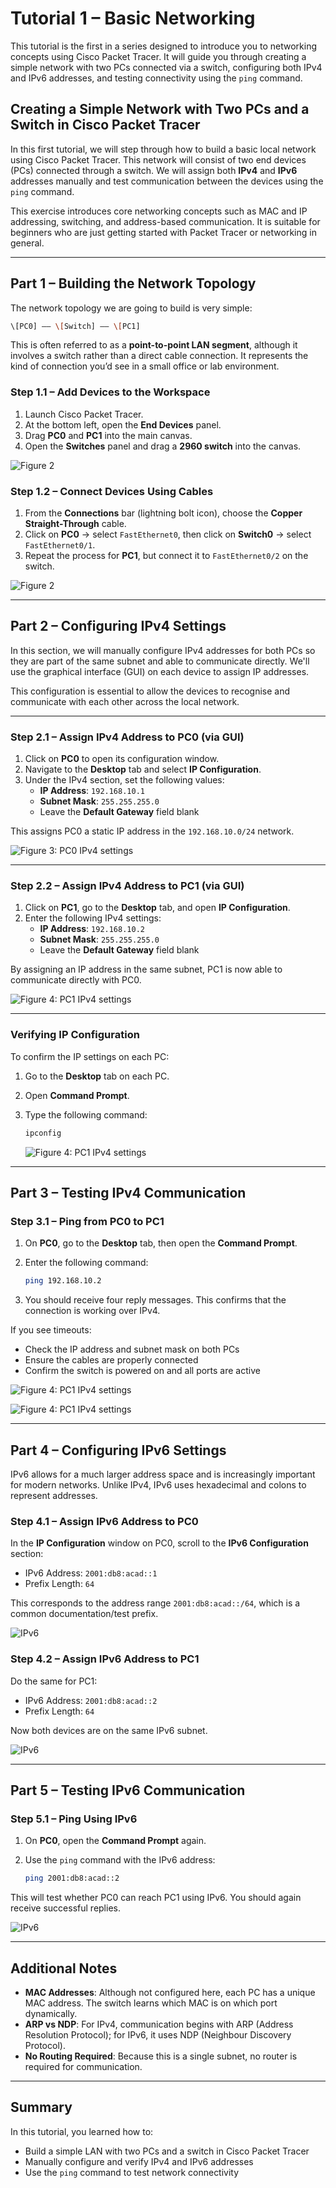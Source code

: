 # Tutorial 1 – Basic Networking  

This tutorial is the first in a series designed to introduce you to networking concepts using Cisco Packet Tracer. It will guide you through creating a simple network with two PCs connected via a switch, configuring both IPv4 and IPv6 addresses, and testing connectivity using the `ping` command.

## Creating a Simple Network with Two PCs and a Switch in Cisco Packet Tracer

In this first tutorial, we will step through how to build a basic local network using Cisco Packet Tracer. This network will consist of two end devices (PCs) connected through a switch. We will assign both **IPv4** and **IPv6** addresses manually and test communication between the devices using the `ping` command.

This exercise introduces core networking concepts such as MAC and IP addressing, switching, and address-based communication. It is suitable for beginners who are just getting started with Packet Tracer or networking in general.

---

## Part 1 – Building the Network Topology

The network topology we are going to build is very simple:

```bash
\[PC0] —— \[Switch] —— \[PC1]
```

This is often referred to as a **point-to-point LAN segment**, although it involves a switch rather than a direct cable connection. It represents the kind of connection you’d see in a small office or lab environment.

### Step 1.1 – Add Devices to the Workspace

1. Launch Cisco Packet Tracer.
2. At the bottom left, open the **End Devices** panel.
3. Drag **PC0** and **PC1** into the main canvas.
4. Open the **Switches** panel and drag a **2960 switch** into the canvas.

![Figure 2](../../img/cisco-tutorials/tutorial-1/fig1.png)

### Step 1.2 – Connect Devices Using Cables

1. From the **Connections** bar (lightning bolt icon), choose the **Copper Straight-Through** cable.
2. Click on **PC0** → select `FastEthernet0`, then click on **Switch0** → select `FastEthernet0/1`.
3. Repeat the process for **PC1**, but connect it to `FastEthernet0/2` on the switch.

![Figure 2](../../img/cisco-tutorials/tutorial-1/fig2.png)

---

## Part 2 – Configuring IPv4 Settings

In this section, we will manually configure IPv4 addresses for both PCs so they are part of the same subnet and able to communicate directly. We'll use the graphical interface (GUI) on each device to assign IP addresses.

This configuration is essential to allow the devices to recognise and communicate with each other across the local network.

---

### Step 2.1 – Assign IPv4 Address to PC0 (via GUI)

1. Click on **PC0** to open its configuration window.
2. Navigate to the **Desktop** tab and select **IP Configuration**.
3. Under the IPv4 section, set the following values:
   - **IP Address**: `192.168.10.1`
   - **Subnet Mask**: `255.255.255.0`
   - Leave the **Default Gateway** field blank

This assigns PC0 a static IP address in the `192.168.10.0/24` network.

![Figure 3: PC0 IPv4 settings](../../img/cisco-tutorials/tutorial-1/fig3.png)

---

### Step 2.2 – Assign IPv4 Address to PC1 (via GUI)

1. Click on **PC1**, go to the **Desktop** tab, and open **IP Configuration**.
2. Enter the following IPv4 settings:
   - **IP Address**: `192.168.10.2`
   - **Subnet Mask**: `255.255.255.0`
   - Leave the **Default Gateway** field blank

By assigning an IP address in the same subnet, PC1 is now able to communicate directly with PC0.

![Figure 4: PC1 IPv4 settings](../../img/cisco-tutorials/tutorial-1/fig4.png)

---

### Verifying IP Configuration

To confirm the IP settings on each PC:

1. Go to the **Desktop** tab on each PC.
2. Open **Command Prompt**.
3. Type the following command:

   ```bash
   ipconfig
    ```

    ![Figure 4: PC1 IPv4 settings](../../img/cisco-tutorials/tutorial-1/fig5.png)

---

## Part 3 – Testing IPv4 Communication

### Step 3.1 – Ping from PC0 to PC1

1. On **PC0**, go to the **Desktop** tab, then open the **Command Prompt**.
2. Enter the following command:

    ```bash
    ping 192.168.10.2
    ```

3. You should receive four reply messages. This confirms that the connection is working over IPv4.

If you see timeouts:

- Check the IP address and subnet mask on both PCs
- Ensure the cables are properly connected
- Confirm the switch is powered on and all ports are active

![Figure 4: PC1 IPv4 settings](../../img/cisco-tutorials/tutorial-1/fig6.png)

![Figure 4: PC1 IPv4 settings](../../img/cisco-tutorials/tutorial-1/fig7.png)

---

## Part 4 – Configuring IPv6 Settings

IPv6 allows for a much larger address space and is increasingly important for modern networks. Unlike IPv4, IPv6 uses hexadecimal and colons to represent addresses.

### Step 4.1 – Assign IPv6 Address to PC0

In the **IP Configuration** window on PC0, scroll to the **IPv6 Configuration** section:

- IPv6 Address: `2001:db8:acad::1`
- Prefix Length: `64`

This corresponds to the address range `2001:db8:acad::/64`, which is a common documentation/test prefix.

![IPv6](../../img/cisco-tutorials/tutorial-1/fig8.png)

### Step 4.2 – Assign IPv6 Address to PC1

Do the same for PC1:

- IPv6 Address: `2001:db8:acad::2`
- Prefix Length: `64`

Now both devices are on the same IPv6 subnet.

![IPv6](../../img/cisco-tutorials/tutorial-1/fig9.png)

---

## Part 5 – Testing IPv6 Communication

### Step 5.1 – Ping Using IPv6

1. On **PC0**, open the **Command Prompt** again.
2. Use the `ping` command with the IPv6 address:

   ```bash
   ping 2001:db8:acad::2
   ```

This will test whether PC0 can reach PC1 using IPv6. You should again receive successful replies.

![IPv6](../../img/cisco-tutorials/tutorial-1/fig10.png)

---

## Additional Notes

- **MAC Addresses**: Although not configured here, each PC has a unique MAC address. The switch learns which MAC is on which port dynamically.
- **ARP vs NDP**: For IPv4, communication begins with ARP (Address Resolution Protocol); for IPv6, it uses NDP (Neighbour Discovery Protocol).
- **No Routing Required**: Because this is a single subnet, no router is required for communication.

---

## Summary

In this tutorial, you learned how to:

- Build a simple LAN with two PCs and a switch in Cisco Packet Tracer
- Manually configure and verify IPv4 and IPv6 addresses
- Use the `ping` command to test network connectivity
